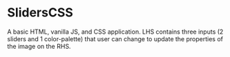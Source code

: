# SlidersCSS #

A basic HTML, vanilla JS, and CSS application. LHS contains three inputs (2 sliders and 1 color-palette) that user can change to update the properties of the image on the RHS.
